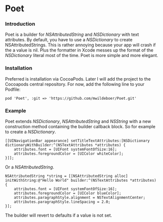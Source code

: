 # Poet

### Introduction

Poet is a builder for *NSAttributedString* and *NSDictionary* with text attributes. By default, you have to use a *NSDictionary* to create NSAttributedStrings. This is rather annoying because your app will crash if the a value is nil. Plus the formatter in Xcode messes up the format of the *NSDictionary* literal most of the time. Poet is more simple and more elegant.

### Installation

Preferred is installation via CocoaPods. Later I will add the project to the Cocoapods central repository. For now, add the following line to your Podfile:

	pod 'Poet', :git => 'https://github.com/mwildeboer/Poet.git'

### Example

Poet extends *NSDictionary*, *NSAttributedString* and *NSString* with a new construction method containing the builder callback block. So for example to create a *NSDictionary*.

    [[UINavigationBar appearance] setTitleTextAttributes:[NSDictionary dictionaryWithBuilder:^(NSTextAttributes *attributes) {
        attributes.font = [UIFont systemFontOfSize:16];
        attributes.foregroundColor = [UIColor whiteColor];
    }]];
    
Or a *NSAttributedString*.

    NSAttributedString *string = [[NSAttributedString alloc] initWithString:@"Hello World" builder:^(NSTextAttributes *attributes)
    {
        attributes.font = [UIFont systemFontOfSize:16];
        attributes.foregroundColor = [UIColor blueColor];
        attributes.paragraphStyle.alignment = NSTextAlignmentCenter;
        attributes.paragraphStyle.lineSpacing = 2.0;
    }];
    
The builder will revert to defaults if a value is not set.